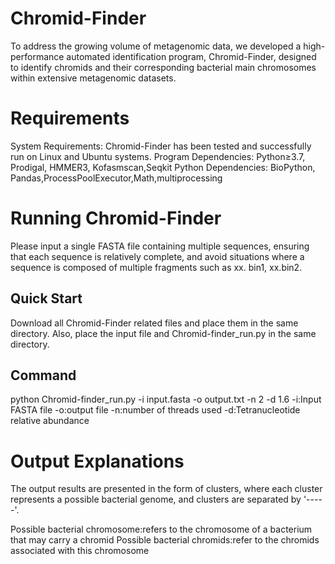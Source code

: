 # Chromid-Finder
To address the growing volume of metagenomic data, we developed a high-performance automated identification program, Chromid-Finder, designed to identify chromids and their corresponding bacterial main chromosomes within extensive metagenomic datasets.

# Requirements
System Requirements: Chromid-Finder has been tested and successfully run on Linux and Ubuntu systems.
Program Dependencies: Python≥3.7, Prodigal, HMMER3, Kofasmscan,Seqkit 
Python Dependencies: BioPython, Pandas,ProcessPoolExecutor,Math,multiprocessing

# Running Chromid-Finder
Please input a single FASTA file containing multiple sequences, ensuring that each sequence is relatively complete, and avoid situations where a sequence is composed of multiple fragments such as xx. bin1, xx.bin2.

Quick Start
-
Download all Chromid-Finder related files and place them in the same directory. Also, place the input file and Chromid-finder_run.py in the same directory.

Command
-
python Chromid-finder_run.py -i input.fasta -o output.txt -n 2 -d 1.6
-i:Input FASTA file
-o:output file
-n:number of threads used
-d:Tetranucleotide relative abundance

# Output Explanations
The output results are presented in the form of clusters, where each cluster represents a possible bacterial genome, and clusters are separated by '-----'.

Possible bacterial chromosome:refers to the chromosome of a bacterium that may carry a chromid
Possible bacterial chromids:refer to the chromids associated with this chromosome
